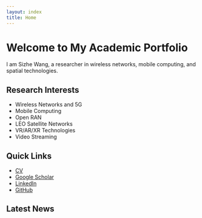 ```yaml
---
layout: index
title: Home
---
```


# Welcome to My Academic Portfolio

I am Sizhe Wang, a researcher in wireless networks, mobile computing, and spatial technologies.

## Research Interests
- Wireless Networks and 5G
- Mobile Computing
- Open RAN
- LEO Satellite Networks
- VR/AR/XR Technologies
- Video Streaming

## Quick Links
- [CV](/cv.pdf)
- [Google Scholar](https://scholar.google.com)
- [LinkedIn](https://linkedin.com)
- [GitHub](https://github.com)

## Latest News
<!-- News items will be rendered by the theme --> 